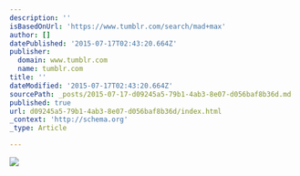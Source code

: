 ```yaml
---
description: ''
isBasedOnUrl: 'https://www.tumblr.com/search/mad+max'
author: []
datePublished: '2015-07-17T02:43:20.664Z'
publisher:
  domain: www.tumblr.com
  name: tumblr.com
title: ''
dateModified: '2015-07-17T02:43:20.664Z'
sourcePath: _posts/2015-07-17-d09245a5-79b1-4ab3-8e07-d056baf8b36d.md
published: true
url: d09245a5-79b1-4ab3-8e07-d056baf8b36d/index.html
_context: 'http://schema.org'
_type: Article

---
```

![](https://38.media.tumblr.com/4f5f510c6b677972833145bc5376d694/tumblr_nrajo0saBT1r0ndmlo1_500.gif)